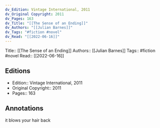 ```yaml
---
dv_Edition: Vintage International, 2011
dv_Original Copyright: 2011
dv_Pages: 163
dv_Title: "[[The Sense of an Ending]]"
dv_Authors: "[[Julian Barnes]]"
dv_Tags: "#fiction #novel"
dv_Read: "[[2022-06-16]]"
---
```

Title:: [[The Sense of an Ending]]
Authors:: [[Julian Barnes]]
Tags:: #fiction #novel
Read:: [[2022-06-16]]

## Editions
- Edition:: Vintage International, 2011
- Original Copyright:: 2011
- Pages:: 163

## Annotations

it blows your hair back